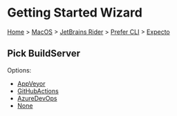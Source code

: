 <!--
GENERATED FILE - DO NOT EDIT
This file was generated by [MarkdownSnippets](https://github.com/SimonCropp/MarkdownSnippets).
Source File: /docs/mdsource/wiz/MacOS_Rider_Cli_Expecto.source.md
To change this file edit the source file and then run MarkdownSnippets.
-->

# Getting Started Wizard

[Home](/docs/wiz/readme.md) > [MacOS](MacOS.md) > [JetBrains Rider](MacOS_Rider.md) > [Prefer CLI](MacOS_Rider_Cli.md) > [Expecto](MacOS_Rider_Cli_Expecto.md)

## Pick BuildServer

Options:
 * [AppVeyor](MacOS_Rider_Cli_Expecto_AppVeyor.md)
 * [GitHubActions](MacOS_Rider_Cli_Expecto_GitHubActions.md)
 * [AzureDevOps](MacOS_Rider_Cli_Expecto_AzureDevOps.md)
 * [None](MacOS_Rider_Cli_Expecto_None.md)
